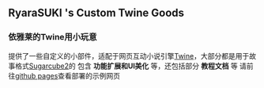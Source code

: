 ## RyaraSUKI 's Custom Twine Goods
### 依雅莱的Twine用小玩意
提供了一些自定义的小部件，适配于网页互动小说引擎[Twine](https://twinery.org/)，大部分都是用于故事格式[Sugarcube2](https://github.com/tmedwards/sugarcube-2)的
包含 **功能扩展和UI美化** 等，还包括部分 **教程文档** 等
请前往[github pages]()查看部署的示例网页